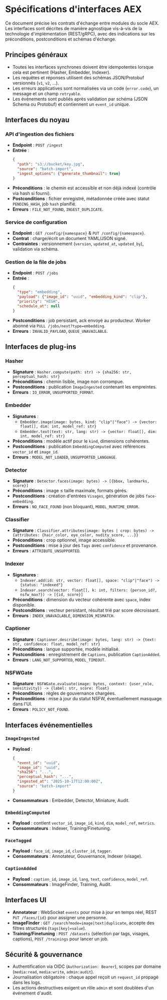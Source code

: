 # Spécifications d'interfaces AEX

Ce document précise les contrats d'échange entre modules du socle AEX. Les interfaces sont décrites de manière agnostique vis-à-vis de la technologie d'implémentation (REST/gRPC), avec des indications sur les préconditions, postconditions et schémas d'échange.

## Principes généraux
- Toutes les interfaces synchrones doivent être idempotentes lorsque cela est pertinent (Hasher, Embedder, Indexer).
- Les requêtes et réponses utilisent des schémas JSON/Protobuf versionnés (`v1`, `v2`, …).
- Les erreurs applicatives sont normalisées via un code (`error.code`), un message et un champ `retryable`.
- Les événements sont publiés après validation par schéma (JSON Schema ou Protobuf) et contiennent un `event_id` unique.

## Interfaces du noyau

### API d'ingestion des fichiers
- **Endpoint** : `POST /ingest`
- **Entrée** :
  ```json
  {
    "path": "s3://bucket/key.jpg",
    "source": "batch-import",
    "ingest_options": {"generate_thumbnail": true}
  }
  ```
- **Préconditions** : le chemin est accessible et non déjà indexé (contrôle via hash si fourni).
- **Postconditions** : fichier enregistré, métadonnée créée avec statut `PENDING_HASH`, job `hash` planifié.
- **Erreurs** : `FILE_NOT_FOUND`, `INGEST_DUPLICATE`.

### Service de configuration
- **Endpoint** : `GET /config/{namespace}` & `PUT /config/{namespace}`.
- **Contrat** : charge/écrit un document YAML/JSON signé.
- **Contraintes** : versionnement (`version`, `updated_at`, `updated_by`), validation via schéma.

### Gestion de la file de jobs
- **Endpoint** : `POST /jobs`
- **Entrée** :
  ```json
  {
    "type": "embedding",
    "payload": {"image_id": "uuid", "embedding_kind": "clip"},
    "priority": "HIGH",
    "schedule_at": null
  }
  ```
- **Postconditions** : job persistant, ack envoyé au producteur. Worker abonné via `PULL /jobs/next?type=embedding`.
- **Erreurs** : `INVALID_PAYLOAD`, `QUEUE_UNAVAILABLE`.

## Interfaces de plug-ins

### Hasher
- **Signature** : `Hasher.compute(path: str) -> {sha256: str, perceptual_hash: str}`
- **Préconditions** : chemin lisible, image non corrompue.
- **Postconditions** : publication `ImageIngested` contenant les empreintes.
- **Erreurs** : `IO_ERROR`, `UNSUPPORTED_FORMAT`.

### Embedder
- **Signatures** :
  - `Embedder.image(image: bytes, kind: "clip"|"face") -> {vector: float[], dim: int, model_ref: str}`
  - `Embedder.text(text: str, lang: str) -> {vector: float[], dim: int, model_ref: str}`
- **Préconditions** : modèle actif pour le `kind`, dimensions cohérentes.
- **Postconditions** : publication `EmbeddingComputed` avec références `vector_id` et `image_id`.
- **Erreurs** : `MODEL_NOT_LOADED`, `UNSUPPORTED_LANGUAGE`.

### Detector
- **Signature** : `Detector.faces(image: bytes) -> [{bbox, landmarks, score}]`
- **Préconditions** : image ≤ taille maximale, formats gérés.
- **Postconditions** : création d'entrées `Visages`, génération de jobs `face-embedding`.
- **Erreurs** : `NO_FACE_FOUND` (non bloquant), `MODEL_RUNTIME_ERROR`.

### Classifier
- **Signature** : `Classifier.attributes(image: bytes | crop: bytes) -> {attributes: {hair_color, eye_color, nudity_score, ...}}`
- **Préconditions** : crop optionnel, image accessible.
- **Postconditions** : mise à jour des `Tags` avec `confidence` et provenance.
- **Erreurs** : `ATTRIBUTE_UNSUPPORTED`.

### Indexer
- **Signatures** :
  - `Indexer.add(id: str, vector: float[], space: "clip"|"face") -> {status: "indexed"}`
  - `Indexer.search(vector: float[], k: int, filters: {person_id?, nsfw_max?}) -> [{id, score}]`
- **Préconditions** : dimension du vecteur cohérente avec `space`, index disponible.
- **Postconditions** : vecteur persistant, résultat trié par score décroissant.
- **Erreurs** : `INDEX_UNAVAILABLE`, `DIMENSION_MISMATCH`.

### Captioner
- **Signature** : `Captioner.describe(image: bytes, lang: str) -> {text: str, confidence: float, model_ref: str}`
- **Préconditions** : langue supportée, modèle initialisé.
- **Postconditions** : enregistrement de `Captions`, publication `CaptionAdded`.
- **Erreurs** : `LANG_NOT_SUPPORTED`, `MODEL_TIMEOUT`.

### NSFWGate
- **Signature** : `NSFWGate.evaluate(image: bytes, context: {user_role, sensitivity}) -> {label: str, score: float}`
- **Préconditions** : règles de gouvernance chargées.
- **Postconditions** : mise à jour du statut NSFW, éventuellement masquage dans l'UI.
- **Erreurs** : `POLICY_NOT_FOUND`.

## Interfaces événementielles

### `ImageIngested`
- **Payload** :
  ```json
  {
    "event_id": "uuid",
    "image_id": "uuid",
    "sha256": "...",
    "perceptual_hash": "...",
    "ingested_at": "2025-10-17T12:00:00Z",
    "source": "batch-import"
  }
  ```
- **Consommateurs** : Embedder, Detector, Miniature, Audit.

### `EmbeddingComputed`
- **Payload** : contient `vector_id`, `image_id`, `kind`, `dim`, `model_ref`, `metrics`.
- **Consommateurs** : Indexer, Training/Finetuning.

### `FaceTagged`
- **Payload** : `face_id`, `image_id`, `cluster_id`, `tagger`.
- **Consommateurs** : Annotateur, Gouvernance, Indexer (visage).

### `CaptionAdded`
- **Payload** : `caption_id`, `image_id`, `lang`, `text`, `confidence`, `model_ref`.
- **Consommateurs** : ImageFinder, Training, Audit.

## Interfaces UI
- **Annotateur** : WebSocket `events` pour mise à jour en temps réel, REST `PUT /faces/{id}` pour assigner une personne.
- **ImageFinder** : `GET /search?mode=image|text|duplicate`, accepte des filtres structurés (`tags[key]=value`).
- **Training/Finetuning** : `POST /datasets` (sélection par tags, visages, captions), `POST /trainings` pour lancer un job.

## Sécurité & gouvernance
- Authentification via OIDC (`Authorization: Bearer`), scopes par domaine (`media:read`, `media:write`, `admin:audit`).
- Journalisation obligatoire : chaque appel reçoit un `request_id` propagé dans les logs.
- Les actions destructives exigent un rôle `admin` et sont doublées d'un événement d'audit.
